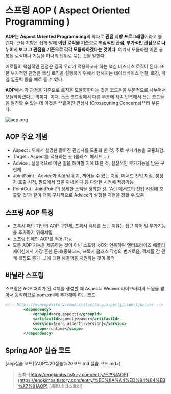 # 스프링 AOP ( Aspect Oriented Programming )

**AOP**는 **Aspect Oriented Programming**의 약자로 **관점 지향 프로그래밍**이라고 불린다. 관점 지향은 쉽게 말해 **어떤 로직을 기준으로 핵심적인 관점, 부가적인 관점으로 나누어서 보고 그 관점을 기준으로 각각 모듈화하겠다는 것이다**. 여기서 모듈화란 어떤 공통된 로직이나 기능을 하나의 단위로 묶는 것을 말한다. 

예로들어 핵심적인 관점은 결국 우리가 적용하고자 하는 핵심 비즈니스 로직이 된다. 또한 부가적인 관점은 핵심 로직을 실행하기 위해서 행해지는 데이터베이스 연결, 로깅, 파일 입출력 등을 예로 들 수 있다.

**AOP**에서 각 관점을 기준으로 로직을 모듈화한다는 것은 코드들을 부분적으로 나누어서 모듈화하겠다는 의미다. 이때, 소스 코드상에서 다른 부분에 계속 반복해서 쓰는 코드들을 발견할 수 있는 데 이것을 **흩어진 관심사 (Crosscutting Concerns)**라 부른다. 

![aop.png](aop.png)

## AOP 주요 개념
- Aspect : 위에서 설명한 흩어진 관심사를 모듈화 한 것. 주로 부가기능을 모듈화함.
- Target : Aspect를 적용하는 곳 (클래스, 메서드 .. )
- Advice : 실질적으로 어떤 일을 해야할 지에 대한 것, 실질적인 부가기능을 담은 구현체
- JointPoint : Advice가 적용될 위치, 끼어들 수 있는 지점. 메서드 진입 지점, 생성자 호출 시점, 필드에서 값을 꺼내올 때 등 다양한 시점에 적용가능
- PointCut : JointPoint의 상세한 스펙을 정의한 것. 'A란 메서드의 진입 시점에 호출할 것'과 같이 더욱 구체적으로 Advice가 실행될 지점을 정할 수 있음

## 스프링 AOP 특징

- 프록시 패턴 기반의 AOP 구현체, 프록시 객체를 쓰는 이유는 접근 제어 및 부가기능을 추가하기 위해서임
- 스프링 빈에만 AOP를 적용 가능
- 모든 AOP 기능을 제공하는 것이 아닌 스프링 IoC와 연동하여 엔터프라이즈 애플리케이션에서 가장 흔한 문제(중복코드, 프록시 클래스 작성의 번거로움, 객체들 간 관계 복잡도 증가 ...)에 대한 해결책을 지원하는 것이 목적

## 바닐라 스프링
스프링은 AOP 처리가 된 객체를 생성할 때 AspectJ Weaver 라이브러리의 도움을 받아서 동작하므로 pom.xml에 추가해야 하는 코드
```xml
<!-- https://mvnrepository.com/artifact/org.aspectj/aspectjweaver -->
		<dependency>
		    <groupId>org.aspectj</groupId>
		    <artifactId>aspectjweaver</artifactId>
		    <version>${org.aspectj-version}</version>
		    <scope>runtime</scope>
		</dependency>
```
## Spring AOP 실습 코드
[aop실습 코드](AOP%20실습%20코드.md 실습 코드.md>)


>출처: [https://engkimbs.tistory.com/entry/스프링AOP](https://engkimbs.tistory.com/entry/%EC%8A%A4%ED%94%84%EB%A7%81AOP) [새로비:티스토리]
